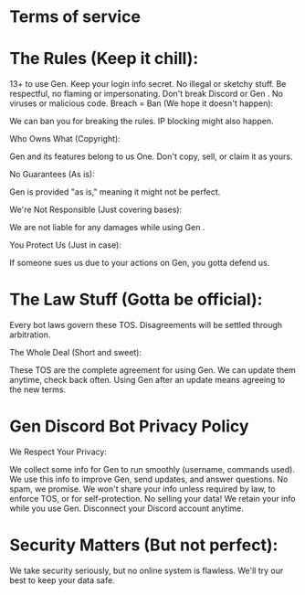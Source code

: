 # Terms of service


# The Rules (Keep it chill):

13+ to use Gen.
Keep your login info secret.
No illegal or sketchy stuff.
Be respectful, no flaming or impersonating.
Don't break Discord or Gen .
No viruses or malicious code.
Breach = Ban (We hope it doesn't happen):

We can ban you for breaking the rules. IP blocking might also happen.

Who Owns What (Copyright):

Gen and its features belong to us One. Don't copy, sell, or claim it as yours.

No Guarantees (As is):

Gen is provided "as is," meaning it might not be perfect.

We're Not Responsible (Just covering bases):

We are not liable for any damages while using Gen .

You Protect Us (Just in case):

If someone sues us due to your actions on Gen, you gotta defend us.

# The Law Stuff (Gotta be official):

Every bot laws govern these TOS. Disagreements will be settled through arbitration.

The Whole Deal (Short and sweet):

These TOS are the complete agreement for using Gen. We can update them anytime, check back often. Using Gen after an update means agreeing to the new terms.






# Gen Discord Bot Privacy Policy
We Respect Your Privacy:

We collect some info for Gen to run smoothly (username, commands used).
We use this info to improve Gen, send updates, and answer questions. No spam, we promise.
We won't share your info unless required by law, to enforce TOS, or for self-protection. No selling your data!
We retain your info while you use Gen. Disconnect your Discord account anytime.


# Security Matters (But not perfect):

We take security seriously, but no online system is flawless. We'll try our best to keep your data safe.


